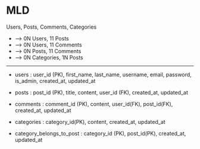 # MLD

Users, Posts, Comments, Categories

- --> 0N Users, 11 Posts
- --> 0N Users, 11 Comments
- --> 0N Posts, 11 Comments
- --> 0N Categories, 1N Posts

---

- users : user_id (PK), first_name, last_name, username, email, password, is_admin, created_at, updated_at

- posts : post_id (PK), title, content, user_id (FK), created_at, updated_at

- comments : comment_id (PK), content, user_id(FK), post_id(FK), created_at, updated_at

- categories : category_id(PK), content, created_at, updated_at

- category_belongs_to_post : category_id (PK), post_id(PK), created_at, updated_at
